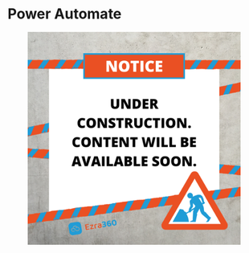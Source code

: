 # Power Automate

<figure><img src="../../.gitbook/assets/Notice Under Construction Tape  Ezra.png" alt=""><figcaption></figcaption></figure>
